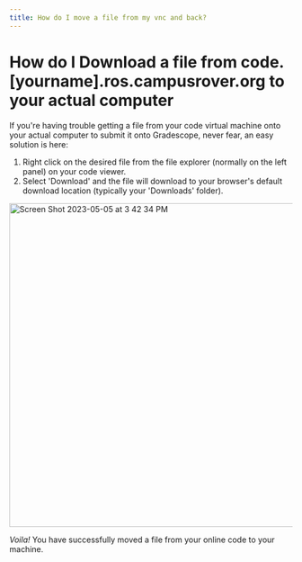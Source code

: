 ```yaml
---
title: How do I move a file from my vnc and back?
---
```


# How do I Download a file from code.[yourname].ros.campusrover.org to your actual computer

If you're having trouble getting a file from your code virtual machine onto your actual computer to submit it onto Gradescope, never fear, an easy solution is here:

1. Right click on the desired file from the file explorer (normally on the left panel) on your code viewer.
2. Select 'Download' and the file will download to your browser's default download location (typically your 'Downloads' folder).

<img width="576" alt="Screen Shot 2023-05-05 at 3 42 34 PM" src="https://user-images.githubusercontent.com/55816618/236555747-70936275-8edc-4175-9b8f-742816b27f0b.png">

<i>Voila!</i> You have successfully moved a file from your online code to your machine.
